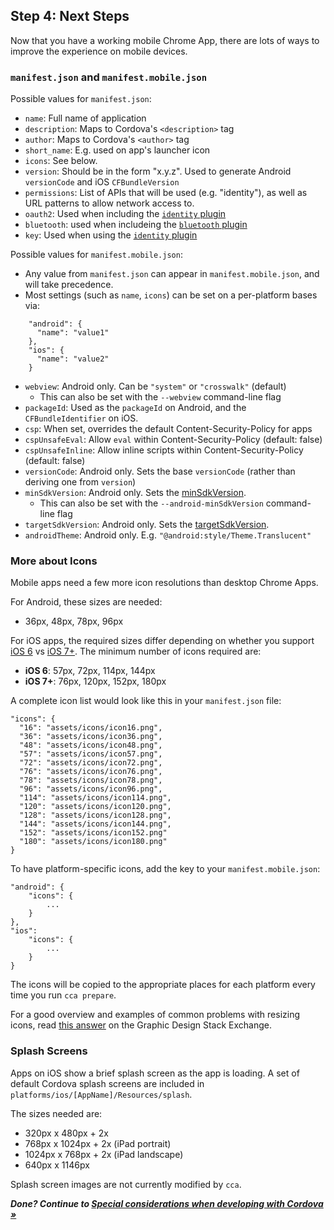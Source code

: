 ## Step 4: Next Steps

Now that you have a working mobile Chrome App, there are lots of ways to improve the experience on mobile devices.

### `manifest.json` and `manifest.mobile.json`

Possible values for `manifest.json`:
* `name`: Full name of application
* `description`: Maps to Cordova's `<description>` tag
* `author`: Maps to Cordova's `<author>` tag
* `short_name`: E.g. used on app's launcher icon
* `icons`: See below.
* `version`: Should be in the form "x.y.z". Used to generate Android `versionCode` and iOS `CFBundleVersion`
* `permissions`: List of APIs that will be used (e.g. "identity"), as well as URL patterns to allow network access to.
* `oauth2`: Used when including the [`identity` plugin](https://github.com/MobileChromeApps/cordova-plugin-chrome-apps-identity)
* `bluetooth`: used when includeing the [`bluetooth` plugin](https://github.com/MobileChromeApps/cordova-plugin-chrome-apps-bluetooth)
* `key`: Used when using the [`identity` plugin](https://github.com/MobileChromeApps/cordova-plugin-chrome-apps-identity)

Possible values for `manifest.mobile.json`:
* Any value from `manifest.json` can appear in `manifest.mobile.json`, and will take precedence.
* Most settings (such as `name`, `icons`) can be set on a per-platform bases via:
```
    "android": {
      "name": "value1"
    },
    "ios": {
      "name": "value2"
    }
```
* `webview`: Android only. Can be `"system"` or `"crosswalk"` (default)
  * This can also be set with the `--webview` command-line flag
* `packageId`: Used as the `packageId` on Android, and the `CFBundleIdentifier` on iOS.
* `csp`: When set, overrides the default Content-Security-Policy for apps
* `cspUnsafeEval`: Allow `eval` within Content-Security-Policy (default: false)
* `cspUnsafeInline`: Allow inline scripts within Content-Security-Policy (default: false)
* `versionCode`: Android only. Sets the base `versionCode` (rather than deriving one from `version`)
* `minSdkVersion`: Android only. Sets the [minSdkVersion](http://developer.android.com/guide/topics/manifest/uses-sdk-element.html).
  * This can also be set with the `--android-minSdkVersion` command-line flag
* `targetSdkVersion`: Android only. Sets the [targetSdkVersion](http://developer.android.com/guide/topics/manifest/uses-sdk-element.html).
* `androidTheme`: Android only. E.g. `"@android:style/Theme.Translucent"`


### More about Icons

Mobile apps need a few more icon resolutions than desktop Chrome Apps.

For Android, these sizes are needed:

* 36px, 48px, 78px, 96px

For iOS apps, the required sizes differ depending on whether you support 
[iOS 6](https://developer.apple.com/library/ios/qa/qa1686/_index.html) vs 
[iOS 7+](https://developer.apple.com/library/ios/documentation/userexperience/conceptual/mobilehig/IconMatrix.html). The minimum number of icons required are:

* **iOS 6**: 57px, 72px, 114px, 144px
* **iOS 7+**: 76px, 120px, 152px, 180px

A complete icon list would look like this in your `manifest.json` file:

    "icons": {
      "16": "assets/icons/icon16.png",
      "36": "assets/icons/icon36.png",
      "48": "assets/icons/icon48.png",
      "57": "assets/icons/icon57.png",
      "72": "assets/icons/icon72.png",
      "76": "assets/icons/icon76.png",
      "78": "assets/icons/icon78.png",
      "96": "assets/icons/icon96.png",
      "114": "assets/icons/icon114.png",
      "120": "assets/icons/icon120.png",
      "128": "assets/icons/icon128.png",
      "144": "assets/icons/icon144.png",
      "152": "assets/icons/icon152.png"
      "180": "assets/icons/icon180.png"
    }

To have platform-specific icons, add the key to your `manifest.mobile.json`:

    "android": {
        "icons": {
            ...
        }
    },
    "ios":
        "icons": {
            ...
        }
    }

The icons will be copied to the appropriate places for each platform every time you run `cca prepare`.

For a good overview and examples of common problems with resizing icons, read [this answer](http://graphicdesign.stackexchange.com/questions/5269/how-to-resize-icon-sets-in-photoshop/5271#5271) on the Graphic Design Stack Exchange.

### Splash Screens

Apps on iOS show a brief splash screen as the app is loading. A set of default Cordova splash screens are included in `platforms/ios/[AppName]/Resources/splash`.  

The sizes needed are:

* 320px x 480px + 2x
* 768px x 1024px + 2x (iPad portrait)
* 1024px x 768px + 2x (iPad landscape)
* 640px x 1146px

Splash screen images are not currently modified by `cca`.

_**Done? Continue to [Special considerations when developing with Cordova &raquo;](CordovaConsiderations.md)**_
